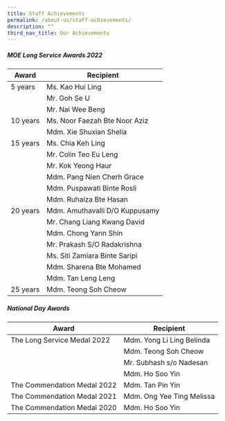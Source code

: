 ```yaml
---
title: Staff Achievements
permalink: /about-us/staff-achievements/
description: ""
third_nav_title: Our Achievements
---
```

##### MOE Long Service Awards 2022

| Award | Recipient | 
| -------- | -------- | 
| 5 years    | Ms. Kao Hui Ling     | 
|| Mr. Goh Se U	
|| Mr. Nai Wee Beng
| 10 years | Ms. Noor Faezah Bte Noor Aziz
|| Mdm. Xie Shuxian Shelia
| 15 years | Ms. Chia Keh Ling
|| Mr. Colin Teo Eu Leng
|| Mr. Kok Yeong Haur
|| Mdm. Pang Nien Cherh Grace
|| Mdm. Puspawati Binte Rosli
|| Mdm. Ruhaiza Bte Hasan 
| 20 years | Mdm. Amuthavalli D/O Kuppusamy 
|| Mr. Chang Liang Kwang David
|| Mdm. Chong Yann Shin
|| Mr. Prakash S/O Radakrishna
|| Ms. Siti Zamiara Binte Saripi
|| Mdm. Sharena Bte Mohamed
|| Mdm. Tan Leng Leng
| 25 years | Mdm. Teong Soh Cheow

##### National Day Awards 

| Award | Recipient | 
| -------- | -------- | 
| The Long Service Medal 2022   | Mdm. Yong Li Ling Belinda 
|| Mdm. Teong Soh Cheow 
|| Mr. Subhash s/o Nadesan 
|| Mdm. Ho Soo Yin
| The Commendation Medal 2022 | Mdm. Tan Pin Yin
| The Commendation Medal 2021 |Mdm. Ong Yee Ting Melissa
| The Commendation Medal 2020 | Mdm. Ho Soo Yin



